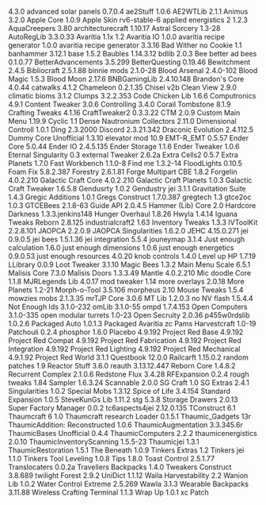 4.3.0				advanced solar panels
0.7.0.4				ae2Stuff
1.0.6				AE2WTLib
2.1.1				Animus
3.2.0				Apple Core
1.0.9				Apple Skin
rv6-stable-6		applied energistics 2
1.2.3				AquaCreepers
3.80				architecturecraft
1.10.17				Astral Sorcery
1.3-28				AutoRegLib
3.3.0.33			Avaritia 1.1x
1.2					Avaritia IO
1.0.0				avaritia recipe generator
1.0.0				avaritia recipe generator
3.3.16				Bad Wither no Cookie
1.1					banhammer
3.12.1				base
1.5.2				Baubles
1.14.3.12			bdlib
2.0.3				Bee better ad bees
0.1.0.77			BetterAdvancements
3.5.299				BetterQuesting
0.19.46				Bewitchment
2.4.5				Bibliocraft
2.5.1.88			binnie mods
2.1.0-28			Blood Arsenal
2.4.0-102			Blood Magic
1.5.3				Blood Moon
2.17.6				BNBGamingLib
2.4.10.148			Brandon's Core
4.0.44				catwalks
4.1.2				Chameleon
0.2.1.35			Chisel
v2b					Clean View
2.9.0				climatic bioms 
3.1.2				Clumps
3.2.2.353			Code Chicken Lib
1.6.6				Computronics
4.9.1				Content Tweaker
3.0.6				Controlling
3.4.0				Corail Tombstone
8.1.9				Crafting Tweaks
4.1.16				CraftTweaker2
0.3.3.22			CTM
2.0.9				Custom Main Menu
1.19.9				Cyclic
1.1					Dense Nautronium Collectors
2.11.0				Dimensional Controll
1.0.1				Ding
2.3.2000			Discord
2.3.21.342			Draconic Evolution
2.4.112.5			Dummy Core Unofficial
1.3.10				elevator mod
10.9				EMT-R_EMT
0.5.57				Ender Core
5.0.44				Ender IO
2.4.5.135			Ender Storage
1.1.6				Ender Tweaker
1.0.6				Eternal Singularity
0.3					external Tweaker
2.6.2a				Extra Cells2
0.5.7				Extra Planets
1.7.0				Fast Workbench
1.1.0-8				Find me
1.3.2-14			FloodLights
0.10.5				Foam Fix
5.8.2.387			Forestry
2.6.1.81			Forge Multipart CBE
1.8.2				Forgelin
4.0.2.210			Galactic Craft Core
4.0.2.210			Galactic Craft Planets
1.0.3				Galactic Craft Tweaker
1.6.5.8				Gendusrty
1.0.2				Gendustry jei
3.1.1				Gravitation Suite
1.4.3				Gregic Additions
1.0.1				Gregs Construct
1.7.0.387			gregtech
1.3					gtce2oc
1.0.3				GTCEBees
2.1.8-63			Guide API
2.0.4.5				Hammer (Lib) Core
2.0					Hardcore Darkness
1.3.3.jenkins148	Hunger Overhaul
1.8.26				Hwyla
1.4.14				Iguana Tweaks Reborn
2.8.125				industrialcraft2
1.63				Inventory Tweaks
1.3.3				IVToolKit
2.2.8.101			JAOPCA
2.2.0.9				JAOPCA Singularities
1.6.2.0				JEHC
4.15.0.271			jei
0.9.0.5				jei bees
1.5.1.36			jei integration
5.5.4				jouneymap
3.1.4				Just enough calculation
1.6.0				just enough dimensions
1.0.6				just enough energetics
0.9.0.53			just enough resources
4.0.20				knob controls
1.4.0				Level up HP
1.7.19				LLibrary
0.0.9				Loot Tweaker
3.1.10				Magic Bees
1.3.2				Main Menu Scale
6.5.1				Malisis Core
7.3.0				Malisis Doors
1.3.3.49			Mantle
4.0.2.210			Mic doodle Core
1.1.8				MJRLegends Lib
4.0.17				mod tweaker
1.14				more overlays
2.0.18				More Planets
1.2-21				Morph-o-Tool
3.5.106				morpheus
2.10				Mouse Tweaks
1.5.4				mowzies mobs
2.1.3.35			mrTJP Core
3.0.6				MT Lib
1.2.0.3				no NV flash
1.5.4.4				Not Enough Ids
3.1.0-232			omLib
3.1.0-55			ompd
1.7.4.153			Open Computers
3.1.0-335			open modular turrets
1.0-23				Open Secruity
2.0.36				p455w0rdslib
1.0.2.6				Packaged Auto
1.0.1.3				Packaged Avaritia
zc					Pams Harvestcraft
1.0-19				Patchouli
0.2.4				phosphor
1.6.0				Placebo
4.9.192				Project Red Base
4.9.192				Project Red Compat
4.9.192				Project Red Fabrication
4.9.192				Project Red Integration
4.9.192				Project Red Lighting
4.9.192				Project Red Mechanical
4.9.1.92			Project Red World
3.1.1				Questbook
12.0.0				Railcarft
1.15.0.2			random patches
1.9					Reactor Stuff
3.6.0				reauth
3.13.12.447			Reborn Core
1.4.8.2				Recurrent Complex
2.1.0.6				Redstone Flux
3.4.28				RFExpansion
0.2.4				rough tweaks
1.84				Sampler
1.6.3.24			Scannable
2.0.0				SG Craft
1.0					SG Extras
2.4.1				Singularities
1.0.2				Special Mobs
1.3.12				Spice of Life
3.4.154				Standard Expansion
1.0.5				SteveKunGs Lib
1.11.2				stg
5.3.8				Storage Drawers
2.0.13				Super Factory Manager
0.0.2				tc6aspects4jei
2.12.0.135			TConstruct
6.1					Thaumcraft 6
1.0					Thaumcraft research Loader
0.1.5.1				Thaumic_Gadgets
13r					ThaumicAddition: Reconstructed
1.0.6				ThaumicAugmentation
3.3.345.6r			ThaumicBases Unofficial
0.4.4				ThaumicComputers
2.2.2				thaumicenergistics
2.0.10				ThaumicInventoryScanning
1.5.5-23			Thaumicjei
1.3.1				ThaumicRestoration
1.5.1				The Beneath
1.0.9				Tinkers Extras
1.2					Tinkers jei
1.1.0				Tinkers Tool Leveling
1.0.8				Tips
1.8.0				Toast Control
2.5.1.77			Translocaters
0.0.2a				Travellers Backpacks
1.4.0				Tweakers Construct
3.8.689				twilight Forest
2.9.2				UniDict
1.1.12				Waila Harvestability
2.2					Wanion Lib
1.0.2				Water Control Extreme
2.5.269				Wawla
3.1.3				Wearable Backpacks
3.11.88				Wireless Crafting Terminal
1.1.3				Wrap Up
1.0.1				xc Patch